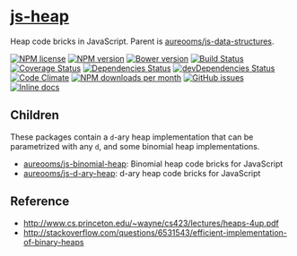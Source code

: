[js-heap](http://aureooms.github.io/js-heap)
==

Heap code bricks in JavaScript. Parent is
[aureooms/js-data-structures](https://github.com/aureooms/js-data-structures).

[![NPM license](http://img.shields.io/npm/l/aureooms-js-heap.svg?style=flat)](https://raw.githubusercontent.com/aureooms/js-heap/master/LICENSE)
[![NPM version](http://img.shields.io/npm/v/aureooms-js-heap.svg?style=flat)](https://www.npmjs.org/package/aureooms-js-heap)
[![Bower version](http://img.shields.io/bower/v/aureooms-js-heap.svg?style=flat)](http://bower.io/search/?q=aureooms-js-heap)
[![Build Status](http://img.shields.io/travis/aureooms/js-heap.svg?style=flat)](https://travis-ci.org/aureooms/js-heap)
[![Coverage Status](http://img.shields.io/coveralls/aureooms/js-heap.svg?style=flat)](https://coveralls.io/r/aureooms/js-heap)
[![Dependencies Status](http://img.shields.io/david/aureooms/js-heap.svg?style=flat)](https://david-dm.org/aureooms/js-heap#info=dependencies)
[![devDependencies Status](http://img.shields.io/david/dev/aureooms/js-heap.svg?style=flat)](https://david-dm.org/aureooms/js-heap#info=devDependencies)
[![Code Climate](http://img.shields.io/codeclimate/github/aureooms/js-heap.svg?style=flat)](https://codeclimate.com/github/aureooms/js-heap)
[![NPM downloads per month](http://img.shields.io/npm/dm/aureooms-js-heap.svg?style=flat)](https://www.npmjs.org/package/aureooms-js-heap)
[![GitHub issues](http://img.shields.io/github/issues/aureooms/js-heap.svg?style=flat)](https://github.com/aureooms/js-heap/issues)
[![Inline docs](http://inch-ci.org/github/aureooms/js-heap.svg?branch=master&style=shields)](http://inch-ci.org/github/aureooms/js-heap)

## Children

These packages contain a `d`-ary heap implementation that can be parametrized
with any `d`, and some binomial heap implementations.

  - [aureooms/js-binomial-heap](https://github.com/aureooms/js-binomial-heap): Binomial heap code bricks for JavaScript
  - [aureooms/js-d-ary-heap](https://github.com/aureooms/js-d-ary-heap): d-ary heap code bricks for JavaScript


## Reference

  - http://www.cs.princeton.edu/~wayne/cs423/lectures/heaps-4up.pdf
  - http://stackoverflow.com/questions/6531543/efficient-implementation-of-binary-heaps
